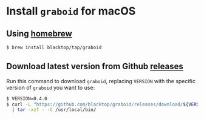Install `graboid` for macOS
===========================

Using [homebrew](https://brew.sh)
---------------------------------

```sh
$ brew install blacktop/tap/graboid
```

Download latest version from Github [releases](https://github.com/blacktop/graboid/releases)
--------------------------------------------------------------------------------------------

Run this command to download `graboid`, replacing `VERSION` with the specific version of `graboid` you want to use:

```sh
$ VERSION=0.4.0
$ curl -L "https://github.com/blacktop/graboid/releases/download/${VERSION}/graboid_${VERSION}_macOS_amd64.tar.gz" \
  | tar -xzf - -C /usr/local/bin/
```
